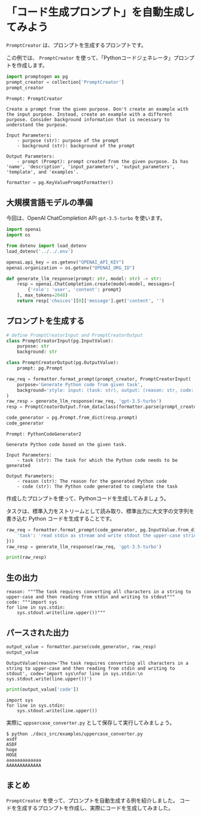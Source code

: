 # 「コード生成プロンプト」を自動生成してみよう

`PromptCreator` は、プロンプトを生成するプロンプトです。

この例では、 `PromptCreator` を使って、「Pythonコードジェネレータ」プロンプトを作成します。

```python
import promptogen as pg
prompt_creator = collection['PromptCreator']
prompt_creator
```

    Prompt: PromptCreator
    
    Create a prompt from the given purpose. Don't create an example with the input purpose. Instead, create an example with a different purpose. Consider background information that is necessary to understand the purpose.
    
    Input Parameters:
        - purpose (str): purpose of the prompt
        - background (str): background of the prompt
    
    Output Parameters:
        - prompt (Prompt): prompt created from the given purpose. Is has 'name', 'description', 'input_parameters', 'output_parameters', 'template', and 'examples'.


```python
formatter = pg.KeyValuePromptFormatter()
```

## 大規模言語モデルの準備

今回は、OpenAI ChatCompletion API `gpt-3.5-turbo` を使います。


```python
import openai
import os

from dotenv import load_dotenv
load_dotenv('../../.env')

openai.api_key = os.getenv("OPENAI_API_KEY")
openai.organization = os.getenv("OPENAI_ORG_ID")

def generate_llm_response(prompt: str, model: str) -> str:
    resp = openai.ChatCompletion.create(model=model, messages=[
        {'role': 'user', 'content': prompt}
    ], max_tokens=2048)
    return resp['choices'][0]['message'].get('content', '')
```

## プロンプトを生成する


```python
# define PromptCreatorInput and PromptCreatorOutput
class PromptCreatorInput(pg.InputValue):
    purpose: str
    background: str

class PromptCreatorOutput(pg.OutputValue):
    prompt: pg.Prompt

raw_req = formatter.format_prompt(prompt_creator, PromptCreatorInput(
    purpose='Generate Python code from given task',
    background='style: input: (task: str), output: (reason: str, code: str)')
)
raw_resp = generate_llm_response(raw_req, 'gpt-3.5-turbo')
resp = PromptCreatorOutput.from_dataclass(formatter.parse(prompt_creator, raw_resp))

code_generator = pg.Prompt.from_dict(resp.prompt)
code_generator
```

    Prompt: PythonCodeGenerator2
    
    Generate Python code based on the given task.
    
    Input Parameters:
        - task (str): The task for which the Python code needs to be generated
    
    Output Parameters:
        - reason (str): The reason for the generated Python code
        - code (str): The Python code generated to complete the task

作成したプロンプトを使って、Pythonコードを生成してみましょう。

タスクは、標準入力をストリームとして読み取り、標準出力に大文字の文字列を書き込む Python コードを生成することです。

```python
raw_req = formatter.format_prompt(code_generator, pg.InputValue.from_dict({
    'task': 'read stdin as stream and write stdout the upper-case string'
}))
raw_resp = generate_llm_response(raw_req, 'gpt-3.5-turbo')

print(raw_resp)
```

## 生の出力

    reason: """The task requires converting all characters in a string to upper-case and then reading from stdin and writing to stdout"""
    code: """import sys
    for line in sys.stdin:
        sys.stdout.write(line.upper())"""


## パースされた出力

```python
output_value = formatter.parse(code_generator, raw_resp)
output_value
```




    OutputValue(reason='The task requires converting all characters in a string to upper-case and then reading from stdin and writing to stdout', code='import sys\nfor line in sys.stdin:\n    sys.stdout.write(line.upper())')




```python
print(output_value['code'])
```

    import sys
    for line in sys.stdin:
        sys.stdout.write(line.upper())


実際に `uppsercase_converter.py` として保存して実行してみましょう。

```console
$ python ./docs_src/examples/uppercase_converter.py
asdf
ASDF
hoge
HOGE
aaaaaaaaaaaaa
AAAAAAAAAAAAA
```

## まとめ

`PromptCreator` を使って、プロンプトを自動生成する例を紹介しました。
コードを生成するプロンプトを作成し、実際にコードを生成してみました。
